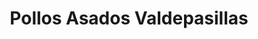 ---
title: "Pollos Asados Valdepasillas"
url: /badajoz/pollos-asados-valdepasillas/
shop: comodidad
---